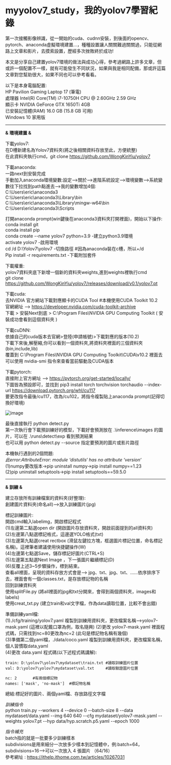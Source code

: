 # myyolov7_study，我的yolov7學習紀錄
第一次接觸影像辨識，從一開始的cuda、cudnn安裝，到後面的opencv、pytorch、anaconda虛擬環境建置...，種種設置讓人關關難過關關過，只能從網路上文章和影片，去摸索設置，歷經多次挫敗終於成功!

本文是分享自己建置yolov7環境的做法與成功心得，參考過網路上許多文章，但或許一個配置不一樣，就有可能發生不同狀況，如果與我是相同配備，那或許這篇文章對您幫助很大，如果不同也可以參考看看。

以下是本身電腦配置:  
HP Pavilion Gaming Laptop 17 (筆電)  
處理器	Intel(R) Core(TM) i7-10750H CPU @ 2.60GHz   2.59 GHz  
顯示卡  NVIDIA GeForce GTX 1650Ti 4GB  
已安裝記憶體(RAM)	16.0 GB (15.8 GB 可用)  
Windows 10 家用版

---
**& 環境建置 &**

下載yolov7:  
在D槽新建名為Yolov7資料夾(將之後相關資料存放至此，方便統整)  
在此資料夾執行cmd，git clone https://github.com/WongKinYiu/yolov7  

下載anaconda:  
一路next到安裝完成  
手動加入anaconda環境變數:設定-->關於-->進階系統設定-->環境變數-->系統變數往下拉找到path點進去-->我的變數增加4個:  
C:\Users\eric\anaconda3  
C:\Users\eric\anaconda3\Library\bin   
C:\Users\eric\anaconda3\Library\mingw-w64\bin  
C:\Users\eric\anaconda3\Scripts  

打開anaconda prompt(win鍵後在anaconda3資料夾打開裡面)，開始以下操作:    
conda install git  
conda install pip  
conda create --name yolov7 python=3.9 -建立python3.9環境  
activate yolov7 -啟用環境  
cd /d D:\Yolov7\yolov7 -切換路徑   #因為anaconda裝在c槽，所以+/d  
Pip install -r requirements.txt -下載附加套件  

下載權重:  
yolov7資料夾底下新增一個新的資料夾weights,進到weights裡執行cmd  
git clone https://github.com/WongKinYiu/yolov7/releases/download/v0.1/yolov7.pt  

下載cuda:  
去NVIDIA 官方網站下載對應顯卡的CUDA Tool   #本機使用CUDA Toolkit 10.2  
官網網址 --> https://developer.nvidia.com/cuda-toolkit-archive  
下載 > 安裝Next到底 > C:\Program Files\NVIDIA GPU Computing Toolkit ( 安裝成功會看到這個資料夾 )
 
下載cuDNN:  
依據自己的cuda版本去官網>登陸(申請帳號)>下載對應的版本(10.2)  
下載下來後,解壓縮,你可以看到一個資料夾,將資料夾裡面的三個資料夾 (bin,include,lib)  
覆蓋到 C:\Program Files\NVIDIA GPU Computing Toolkit\CUDA\v10.2 裡面去  
可以使用 nvidia-smi 指令來查看當前驅動及CUDA版本  

下載pytorch:  
直接附上官方網址 --> https://pytorch.org/get-started/locally/  
下圖皆為預設即可，並找到 pip3 install torch torchvision torchaudio --index-url https://download.pytorch.org/whl/cu117  
要更改指令最後/cu117，改為/cu102，將指令複製貼上anaconda prompt(記得切換好環境)  

![image](https://github.com/ericxiang666/myyolov7_study/assets/89746072/dfa7e7e3-e9f2-4978-8b4e-45633de609b3)  




最後直接執行 python detect.py  
第一次執行會下載預訓練好的模型，下載好會預測放在 .\inference\images 的圖片，可以在 .\runs\detect\exp 看到預測結果  
也可以用 python detect.py --source 指定要預測的圖片或影片路徑  

本機執行遇到的2個問題:  
_此error:AttributeError: module ‘distutils‘ has no attribute ‘version‘_  
(1)numpy要改版本->pip uninstall numpy->pip install numpy==1.23  
(2)pip uninstall setuptools->pip install setuptools==59.5.0  

---
**& 訓練 &**  

建立存放所有訓練檔案的資料夾(好整理):  
創建圖片資料夾(命名all)-->放入訓練圖片(jpg)  

標記訓練圖片:  
開啟cmd輸入labelimg，開啟標記程式  
(1)左邊第二點選open dir (開啟圖片存放資料夾，開啟前面提到的all資料夾)  
(2)左邊第八點選標記格式，這邊選YOLO格式(txt)  
(3)左邊第九點選creat rectbox (滑鼠左鍵拉方塊，框選圖片標記位置，命名標記名稱)。這裡筆者建議使用快捷鍵操作(W)  
(4)左邊第七點選Save，儲存標記好圖片(CTRL+S)  
(5)左邊第五點選Next Image ，下一張圖片繼續標記(D)  
(6)反覆上述3~5步驟操作，標到結束。  
查看all裡面，呈現的資料存放方式會是--> jpg、txt、jpg、txt、......依序排序下去，裡面會有一個classes.txt，是存放標記物的名稱  
回到訓練資料夾  
使用splitFile.py (將all裡面的jpg和txt分開來，會得到兩個資料夾，images和labels)  
使用creat_txt.py (建立train和val文字檔，作為data讀取位置，比較不會出錯)  

準備訓練yaml檔:  
(1)./cfg/training/yolov7.yaml 複製到訓練用資料夾，更改檔案名稱-->yolov7-mask.yaml (這裡以配戴口罩為例，取名隨興)
(2)更改 yolov7-mask.yaml 裡面程式碼，只需找到nc=80更改為nc=2 (此句是標記物名稱有幾個)  
(3)準備第二個yaml檔，./data/coco.yaml 複製到訓練用資料夾，更改檔案名稱，個人習慣取data,yaml  
(4)更改 data.yaml 程式碼(以下述程式碼講解):  

	train: D:\yolov7\yolov7\mydataset\train.txt	#讀取訓練圖片位置  
	val: D:\yolov7\yolov7\mydataset\val.txt		#讀取驗證圖片位置  

	nc: 2		#有兩個標記物  
	names: ['mask', 'no-mask']	#標記物名稱  

總結:標記好的圖片、兩個yaml檔、存放路徑文字檔  

_訓練指令_  
python train.py --workers 4 --device 0 --batch-size 8 --data mydataset/data.yaml --img 640 640 --cfg mydataset/yolov7-mask.yaml --weights yolov7.pt --hyp data/hyp.scratch.p5.yaml --epoch 1000  

_指令補充_  
batch指的就是一批要多少訓練樣本  
subdivisions是用來細分一次放多少樣本到記憶體中，例:batch=64，subdivisions=16-->可以一次放入 4 張圖片 （64/16）  
參考網址 : https://ithelp.ithome.com.tw/articles/10267031  
